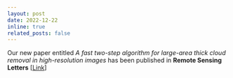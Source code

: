 ```yaml
---
layout: post
date: 2022-12-22
inline: true
related_posts: false
---
```


Our new paper entitled *A fast two-step algorithm for large-area thick cloud removal in high-resolution images* has been published in **Remote Sensing Letters** [[Link](https://www.tandfonline.com/doi/full/10.1080/2150704X.2022.2152753)]
